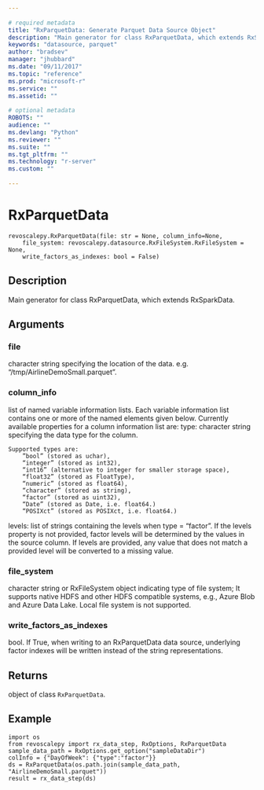 ```yaml
--- 
 
# required metadata 
title: "RxParquetData: Generate Parquet Data Source Object" 
description: "Main generator for class RxParquetData, which extends RxSparkData." 
keywords: "datasource, parquet" 
author: "bradsev" 
manager: "jhubbard" 
ms.date: "09/11/2017" 
ms.topic: "reference" 
ms.prod: "microsoft-r" 
ms.service: "" 
ms.assetid: "" 
 
# optional metadata 
ROBOTS: "" 
audience: "" 
ms.devlang: "Python" 
ms.reviewer: "" 
ms.suite: "" 
ms.tgt_pltfrm: "" 
ms.technology: "r-server" 
ms.custom: "" 
 
---
```


# RxParquetData


 



```
revoscalepy.RxParquetData(file: str = None, column_info=None,
    file_system: revoscalepy.datasource.RxFileSystem.RxFileSystem = None,
    write_factors_as_indexes: bool = False)
```





## Description

Main generator for class RxParquetData, which extends RxSparkData.


## Arguments


### file

character string specifying the location of the data. e.g.
“/tmp/AirlineDemoSmall.parquet”.


### column_info

list of named variable information lists. Each variable
information list contains one or more of the named elements given below.
Currently available properties for a column information list are:
type: character string specifying the data type for the column.

    Supported types are:
        ”bool” (stored as uchar),
        “integer” (stored as int32),
        “int16” (alternative to integer for smaller storage space),
        “float32” (stored as FloatType),
        “numeric” (stored as float64),
        “character” (stored as string),
        “factor” (stored as uint32),
        “Date” (stored as Date, i.e. float64.)
        “POSIXct” (stored as POSIXct, i.e. float64.)

levels: list of strings containing the levels when type = “factor”. If
    the levels property is not provided, factor levels will be determined
    by the values in the source column. If levels are provided, any value
    that does not match a provided level will be converted to a missing
    value.


### file_system

character string or RxFileSystem object indicating type
of file system; It supports native HDFS and other HDFS compatible systems,
e.g., Azure Blob and Azure Data Lake. Local file system is not supported.


### write_factors_as_indexes

bool. If True, when writing to an
RxParquetData data source, underlying factor indexes will be written instead
of the string representations.


## Returns

object of class `RxParquetData`.


## Example



```
import os
from revoscalepy import rx_data_step, RxOptions, RxParquetData
sample_data_path = RxOptions.get_option("sampleDataDir")
colInfo = {"DayOfWeek": {"type":"factor"}}
ds = RxParquetData(os.path.join(sample_data_path, "AirlineDemoSmall.parquet"))
result = rx_data_step(ds)
```

